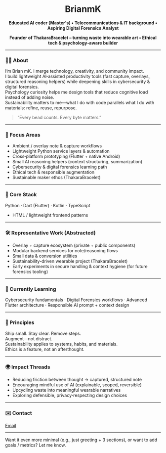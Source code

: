 <h1 align="center">BrianmK</h1>
<p align="center"><b>Educated AI coder (Master's) • Telecommunications & IT background • Aspiring Digital Forensics Analyst</b></p>
<p align="center"><b>Founder of ThakaraBracelet – turning waste into wearable art • Ethical tech & psychology‑aware builder</b></p>

---

### 👋🏾 About
I’m Brian mK. I merge technology, creativity, and community impact.  
I build lightweight AI‑assisted productivity tools (fast capture, overlays, structured reasoning helpers) while deepening skills in cybersecurity & digital forensics.  
Psychology curiosity helps me design tools that reduce cognitive load instead of adding noise.  
Sustainability matters to me—what I do with code parallels what I do with materials: refine, reuse, repurpose.

> “Every bead counts. Every byte matters.”

---

### 🔭 Focus Areas
- Ambient / overlay note & capture workflows
- Lightweight Python service layers & automation
- Cross‑platform prototyping (Flutter + native Android)
- Small AI reasoning helpers (context structuring, summarization)
- Cybersecurity & digital forensics learning path
- Ethical tech & responsible augmentation
- Sustainable maker ethos (ThakaraBracelet)

---

### 🧰 Core Stack
Python · Dart (Flutter) · Kotlin · TypeScript  
+ HTML / lightweight frontend patterns

---

### 🛠 Representative Work (Abstracted)
- Overlay + capture ecosystem (private + public components)
- Modular backend services for note/reasoning flows
- Small data & conversion utilities
- Sustainability-driven wearable project (ThakaraBracelet)
- Early experiments in secure handling & context hygiene (for future forensics tooling)

---

### 🌱 Currently Learning
Cybersecurity fundamentals · Digital Forensics workflows · Advanced Flutter architecture · Responsible AI prompt + context design

---

### 🧩 Principles
Ship small. Stay clear. Remove steps.  
Augment—not distract.  
Sustainability applies to systems, habits, and materials.  
Ethics is a feature, not an afterthought.

---

### 🌍 Impact Threads
- Reducing friction between thought → captured, structured note
- Encouraging mindful use of AI (explainable, scoped, reversible)
- Upcycling waste into meaningful wearable narratives
- Exploring defensible, privacy‑respecting design choices

---

### ✉️ Contact
[Email](mailto:brianaddress5@gmail.com)

---

Want it even more minimal (e.g., just greeting + 3 sections), or want to add goals / metrics? Let me know.
